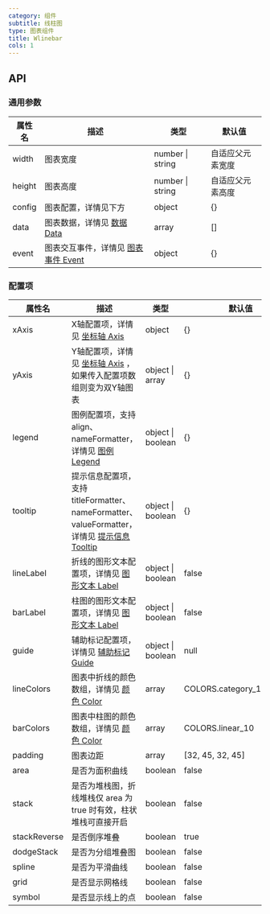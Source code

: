 ```yaml
---
category: 组件
subtitle: 线柱图
type: 图表组件
title: Wlinebar
cols: 1
---
```



## API

### 通用参数

| 属性名    | 描述                                       | 类型               | 默认值      |
| ------ | ---------------------------------------- | ---------------- | -------- |
| width  | 图表宽度                                     | number \| string | 自适应父元素宽度 |
| height | 图表高度                                     | number \| string | 自适应父元素高度 |
| config | 图表配置，详情见下方                               | object           | {}       |
| data   | 图表数据，详情见 [数据 Data](http://aisc.alibaba-inc.com/site/pc#/cate/4/page/140) | array            | []       |
| event  | 图表交互事件，详情见 [图表事件 Event](http://aisc.alibaba-inc.com/site/pc#/cate/4/page/145) | object           | {}       |

### 配置项

| 属性名        | 描述                                       | 类型                | 默认值                         |
| ---------- | ---------------------------------------- | ----------------- | --------------------------- |
| xAxis      | X轴配置项，详情见 [坐标轴 Axis](http://aisc.alibaba-inc.com/site/pc#/cate/4/page/141) | object            | {}                          |
| yAxis      | Y轴配置项，详情见 [坐标轴 Axis](http://aisc.alibaba-inc.com/site/pc#/cate/4/page/141) ，如果传入配置项数组则变为双Y轴图表 | object \| array   | {}                          |
| legend     | 图例配置项，支持 align、nameFormatter，详情见 [图例 Legend](http://aisc.alibaba-inc.com/site/pc#/cate/4/page/142) | object \| boolean | {}                          |
| tooltip    | 提示信息配置项，支持 titleFormatter、nameFormatter、valueFormatter，详情见 [提示信息 Tooltip](http://aisc.alibaba-inc.com/site/pc#/cate/4/page/143) | object \| boolean | {}                          |
| lineLabel | 折线的图形文本配置项，详情见 [图形文本 Label](http://aisc.alibaba-inc.com/site/pc#/cate/4/page/286) | object \| boolean | false             |
| barLabel | 柱图的图形文本配置项，详情见 [图形文本 Label](http://aisc.alibaba-inc.com/site/pc#/cate/4/page/286) | object \| boolean | false             |
| guide      | 辅助标记配置项，详情见 [辅助标记 Guide](http://aisc.alibaba-inc.com/site/pc#/cate/4/page/144) | object \| boolean | null                        |
| lineColors | 图表中折线的颜色数组，详情见 [颜色 Color](http://aisc.alibaba-inc.com/site/pc#/cate/4/page/149) | array             | COLORS.category_12.slice(1) |
| barColors  | 图表中柱图的颜色数组，详情见 [颜色 Color](http://aisc.alibaba-inc.com/site/pc#/cate/4/page/149) | array             | COLORS.linear_10            |
| padding    | 图表边距                                     | array             | [32, 45, 32, 45]            |
| area       | 是否为面积曲线                                  | boolean           | false                       |
| stack      | 是否为堆栈图，折线堆栈仅 area 为 true 时有效，柱状堆栈可直接开启   | boolean           | false                       |
| stackReverse | 是否倒序堆叠                                                 | boolean           | true               |
| dodgeStack   | 是否为分组堆叠图                                             | boolean           | false              |
| spline     | 是否为平滑曲线                                  | boolean           | false                       |
| grid       | 是否显示网格线                                  | boolean           | false                       |
| symbol     | 是否显示线上的点                                 | boolean           | false                       |
